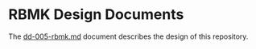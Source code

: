 # RBMK Design Documents

The [dd-005-rbmk.md](https://github.com/rbmk-project/rbmk-project.github.io/blob/main/docs/design/dd-005-rbmk.md)
document describes the design of this repository.
